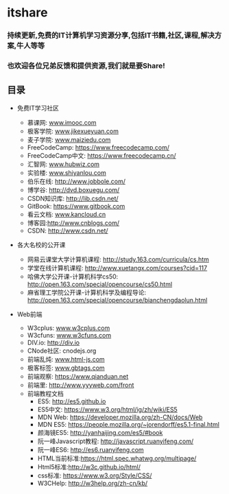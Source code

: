 # itshare
### 持续更新,免费的IT计算机学习资源分享,包括IT书籍,社区,课程,解决方案,牛人等等
### 也欢迎各位兄弟反馈和提供资源,我们就是要Share!

## 目录
  - 免费IT学习社区
    + 慕课网: www.imooc.com
    + 极客学院: www.jikexueyuan.com
    + 麦子学院: www.maiziedu.com
    + FreeCodeCamp: https://www.freecodecamp.com/
    + FreeCodeCamp中文: https://www.freecodecamp.cn/
    + 汇智网: www.hubwiz.com
    + 实验楼: www.shiyanlou.com
    + 伯乐在线: http://www.jobbole.com/
    + 博学谷: http://dvd.boxuegu.com/
    + CSDN知识库: http://lib.csdn.net/
    + GitBook: https://www.gitbook.com
    + 看云文档: www.kancloud.cn
    + 博客园:http://www.cnblogs.com/
    + CSDN: http://www.csdn.net/
    
  - 各大名校的公开课
    + 网易云课堂大学计算机课程: http://study.163.com/curricula/cs.htm
    + 学堂在线计算机课程: http://www.xuetangx.com/courses?cid=117
    + 哈佛大学公开课-计算机科学cs50: http://open.163.com/special/opencourse/cs50.html
    + 麻省理工学院公开课-计算机科学及编程导论: http://open.163.com/special/opencourse/bianchengdaolun.html
    
  - Web前端
    + W3cplus: www.w3cplus.com
    + W3cfuns: www.w3cfuns.com
    + DIV.io: http://div.io
    + CNode社区: cnodejs.org
    + 前端乱炖: www.html-js.com
    + 极客标签: www.gbtags.com
    + 前端观察: https://www.qianduan.net
    + 前端里: http://www.yyyweb.com/front
    - 前端教程文档
      + ES5: http://es5.github.io
      + ES5中文:  https://www.w3.org/html/ig/zh/wiki/ES5
      + MDN Web: https://developer.mozilla.org/zh-CN/docs/Web
      + MDN ES5: https://people.mozilla.org/~jorendorff/es5.1-final.html
      + 颜海镜ES5: http://yanhaijing.com/es5/#book
      + 阮一峰Javascript教程: http://javascript.ruanyifeng.com/
      + 阮一峰ES6: http://es6.ruanyifeng.com
      + HTML当前标准:https://html.spec.whatwg.org/multipage/
      + Html5标准:http://w3c.github.io/html/
      + css标准: https://www.w3.org/Style/CSS/
      + W3CHelp: http://w3help.org/zh-cn/kb/
       


	   


    
